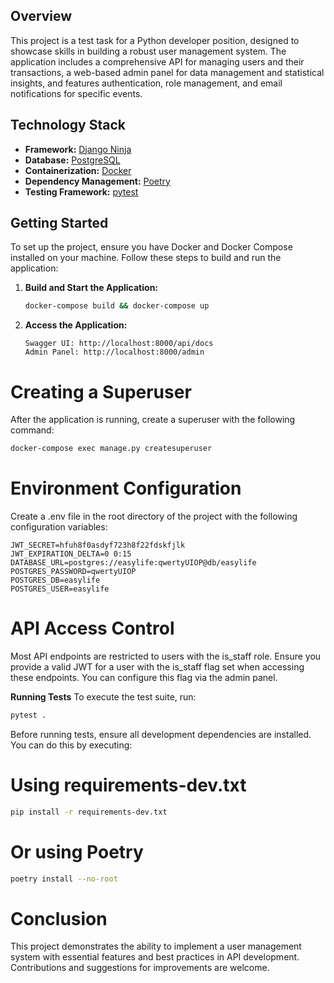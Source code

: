 ## Overview

This project is a test task for a Python developer position, designed to showcase skills in building a robust user management system. The application includes a comprehensive API for managing users and their transactions, a web-based admin panel for data management and statistical insights, and features authentication, role management, and email notifications for specific events.

## Technology Stack

- **Framework:** [Django Ninja](https://django-ninja.rest-framework.com/)
- **Database:** [PostgreSQL](https://www.postgresql.org/)
- **Containerization:** [Docker](https://www.docker.com/)
- **Dependency Management:** [Poetry](https://python-poetry.org/)
- **Testing Framework:** [pytest](https://docs.pytest.org/en/stable/)

## Getting Started

To set up the project, ensure you have Docker and Docker Compose installed on your machine. Follow these steps to build and run the application:

1. **Build and Start the Application:**
    ```bash
    docker-compose build && docker-compose up
    ```

2. **Access the Application:**
    ```
    Swagger UI: http://localhost:8000/api/docs
    Admin Panel: http://localhost:8000/admin
    ```
   
# Creating a Superuser
After the application is running, create a superuser with the following command:

```bash
docker-compose exec manage.py createsuperuser
```

# Environment Configuration
Create a .env file in the root directory of the project with the following configuration variables:

```dotenv
JWT_SECRET=hfuh8f0asdyf723h8f22fdskfjlk
JWT_EXPIRATION_DELTA=0 0:15
DATABASE_URL=postgres://easylife:qwertyUIOP@db/easylife
POSTGRES_PASSWORD=qwertyUIOP
POSTGRES_DB=easylife
POSTGRES_USER=easylife
```

# API Access Control

Most API endpoints are restricted to users with the is_staff role. Ensure you provide a valid JWT for a user with the is_staff flag set when accessing these endpoints. You can configure this flag via the admin panel.

**Running Tests**
To execute the test suite, run:

```bash
pytest .
```

Before running tests, ensure all development dependencies are installed. You can do this by executing:

# Using requirements-dev.txt
```bash
pip install -r requirements-dev.txt
```


# Or using Poetry
```bash
poetry install --no-root
```

# Conclusion
This project demonstrates the ability to implement a user management system with essential features and best practices in API development. Contributions and suggestions for improvements are welcome.

